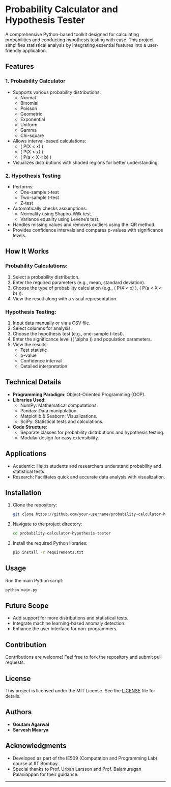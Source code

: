 # Probability Calculator and Hypothesis Tester

A comprehensive Python-based toolkit designed for calculating probabilities and conducting hypothesis testing with ease. This project simplifies statistical analysis by integrating essential features into a user-friendly application.

## Features

### 1. **Probability Calculator**
- Supports various probability distributions:
  - Normal
  - Binomial
  - Poisson
  - Geometric
  - Exponential
  - Uniform
  - Gamma
  - Chi-square
- Allows interval-based calculations:
  - \( P(X < x) \)
  - \( P(X > x) \)
  - \( P(a < X < b) \)
- Visualizes distributions with shaded regions for better understanding.

### 2. **Hypothesis Testing**
- Performs:
  - One-sample t-test
  - Two-sample t-test
  - Z-test
- Automatically checks assumptions:
  - Normality using Shapiro-Wilk test.
  - Variance equality using Levene’s test.
- Handles missing values and removes outliers using the IQR method.
- Provides confidence intervals and compares p-values with significance levels.

## How It Works

### Probability Calculations:
1. Select a probability distribution.
2. Enter the required parameters (e.g., mean, standard deviation).
3. Choose the type of probability calculation (e.g., \( P(X < x) \), \( P(a < X < b) \)).
4. View the result along with a visual representation.

### Hypothesis Testing:
1. Input data manually or via a CSV file.
2. Select columns for analysis.
3. Choose the hypothesis test (e.g., one-sample t-test).
4. Enter the significance level (\( \alpha \)) and population parameters.
5. View the results:
   - Test statistic
   - p-value
   - Confidence interval
   - Detailed interpretation

## Technical Details
- **Programming Paradigm**: Object-Oriented Programming (OOP).
- **Libraries Used**:
  - NumPy: Mathematical computations.
  - Pandas: Data manipulation.
  - Matplotlib & Seaborn: Visualizations.
  - SciPy: Statistical tests and calculations.
- **Code Structure**:
  - Separate classes for probability distributions and hypothesis testing.
  - Modular design for easy extensibility.

## Applications
- Academic: Helps students and researchers understand probability and statistical tests.
- Research: Facilitates quick and accurate data analysis with visualization.

## Installation
1. Clone the repository:
   ```bash
   git clone https://github.com/your-username/probability-calculator-hypothesis-tester.git
   ```
2. Navigate to the project directory:
   ```bash
   cd probability-calculator-hypothesis-tester
   ```
3. Install the required Python libraries:
   ```bash
   pip install -r requirements.txt
   ```

## Usage
Run the main Python script:
```bash
python main.py
```

## Future Scope
- Add support for more distributions and statistical tests.
- Integrate machine learning-based anomaly detection.
- Enhance the user interface for non-programmers.

## Contribution
Contributions are welcome! Feel free to fork the repository and submit pull requests.

## License
This project is licensed under the MIT License. See the [LICENSE](LICENSE) file for details.

## Authors
- **Goutam Agarwal**
- **Sarvesh Maurya**

## Acknowledgments
- Developed as part of the IE509 (Computation and Programming Lab) course at IIT Bombay.
- Special thanks to Prof. Urban Larsson and Prof. Balamurugan Palaniappan for their guidance.

---
